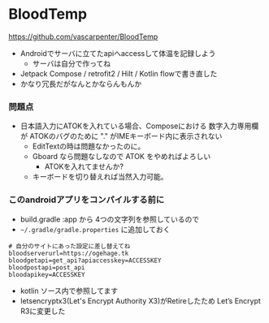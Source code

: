 # BloodTemp

https://github.com/vascarpenter/BloodTemp

- Androidでサーバに立てたapiへaccessして体温を記録しよう
  - サーバは自分で作ってね
- Jetpack Compose / retrofit2 / Hilt / Kotlin flowで書き直した
- かなり冗長だがなんとかならんもんか

### 問題点

- 日本語入力にATOKを入れている場合、Composeにおける 数字入力専用欄が ATOKのバグのために "." がIMEキーボード内に表示されない
  - EditTextの時は問題なかったのに。
  - Gboard なら問題なしなので ATOK をやめればよろしい
    - ATOKを入れてませんか?
  - キーボードを切り替えれば当然入力可能。

### このandroidアプリをコンパイルする前に

- build.gradle :app から 4つの文字列を参照しているので
- `~/.gradle/gradle.properties` に追加しておく

```
# 自分のサイトにあった設定に差し替えてね
bloodserverurl=https://ogehage.tk
bloodgetapi=get_api?apiaccesskey=ACCESSKEY
bloodpostapi=post_api
bloodapikey=ACCESSKEY
```

- kotlin ソース内で参照してます
- letsencryptx3(Let's Encrypt Authority X3)がRetireしたため Let’s Encrypt R3に変更した